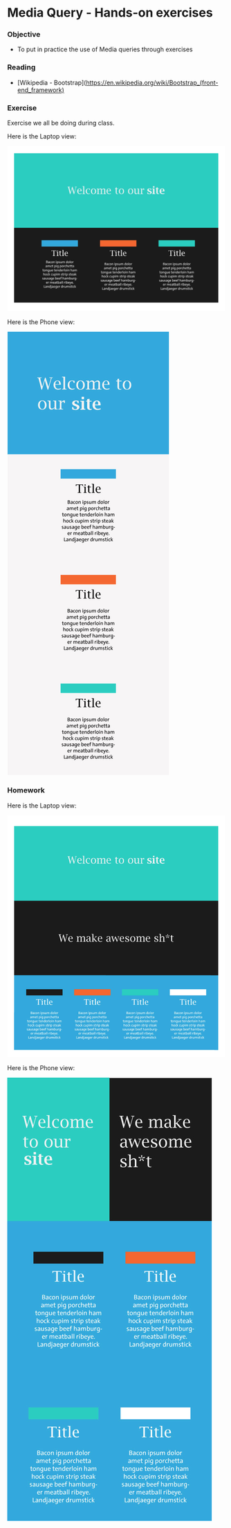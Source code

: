 # Media Query - Hands-on exercises

### Objective

* To put in practice the use of Media queries through exercises

### Reading

* [Wikipedia - Bootstrap](https://en.wikipedia.org/wiki/Bootstrap_(front-end_framework)

### Exercise

Exercise we all be doing during class.

Here is the Laptop view:

![Laptop](../images/media-query-exercise-laptop.jpg)

Here is the Phone view:

![Phone](../images/media-query-exercise-phone.jpg)

### Homework

Here is the Laptop view:

![Laptop](../images/media-query-homework-laptop.jpg)

Here is the Phone view:

![Phone](../images/media-query-homework-phone.jpg)